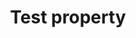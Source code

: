 ---
title: "Test property"
description: "This is the description of the test property."
category: css
keywords: a, b, c
last_test_date: "1970-01-31"
test_url: "/tests/template.html"
test_results_url: "https://app.emailonacid.com/app/acidtest/uz6yTbAfykA362dvPZZKX81wEhGuUm4uJekIk2NKacALI/list"
stats: {
    apple-mail: {
        macos: {
            "15":"u"
        },
        ios: {
            "15":"u"
        }
    },
    gmail: {
        desktop-webmail: {
            "2021-12":"u"
        },
        ios: {
            "2021-12":"u"
        },
        android: {
            "2021-12":"u"
        },
        mobile-webmail: {
            "2021-12":"u"
        }
    },
    orange: {
        desktop-webmail: {
            "2021-12":"u"
        },
        ios: {
            "2021-12":"u"
        },
        android: {
            "2021-12":"u"
        }
    },
    outlook: {
        windows: {
            "2007":"u",
            "2010":"u",
            "2013":"u",
            "2016":"u",
            "2019":"u"
        },
        windows-mail: {
            "2021-12":"u"
        },
        macos: {
            "16.56":"u"
        },
        outlook-com: {
            "2021-12":"u"
        },
        ios: {
            "2021-12":"u"
        },
        android: {
            "2021-12":"u"
        }
    },
    samsung-email: {
        android: {
            "6.0":"u"
        }
    },
    sfr: {
        desktop-webmail: {
            "2021-12":"u"
        },
        ios: {
            "2021-12":"u"
        },
        android: {
            "2021-12":"u"
        }
    },
    thunderbird: {
        macos: {
            "78.14":"u"
        }
    },
    aol: {
        desktop-webmail: {
            "2021-12":"u"
        },
        ios: {
            "2021-12":"u"
        },
        android: {
            "2021-12":"u"
        }
    },
    yahoo: {
        desktop-webmail: {
            "2021-12":"u"
        },
        ios: {
            "2021-12":"u"
        },
        android: {
            "2021-12":"u"
        }
    },
    protonmail: {
        desktop-webmail: {
            "2021-12":"u"
        },
        ios: {
            "2021-12":"u"
        },
        android: {
            "2021-12":"u"
        }
    },
    hey: {
        desktop-webmail: {
            "2021-12":"u"
        }
    },
    mail-ru: {
        desktop-webmail: {
            "2021-12":"u"
        }
    },
    fastmail: {
        desktop-webmail: {
            "2021-12": "u"
        }
    },
    laposte: {
        desktop-webmail: {
            "2021-12": "u"
        }
    },
    gmx: {
        desktop-webmail: {
            "2021-12": "u"
        },
        ios: {
            "2021-12": "u"
        },
        android: {
            "2021-12": "u"
        }
    },
    web-de: {
        desktop-webmail: {
            "2021-12": "u"
        },
        ios: {
            "2021-12": "u"
        },
        android: {
            "2021-12": "u"
        }
    },
    ionos-1and1: {
        desktop-webmail: {
            "2021-12": "u"
        },
        android: {
            "2021-12": "u"
        }
    }
}
notes: "This is a global note."
notes_by_num: {
    "1": "Partial. Fixed attachment is not supported.",
    "2": "Partial. Slash syntax values are not supported.",
    "3": "Partial. Values containing background images are not supported.",
    "4": "Buggy. For slash syntax values, it removes the slash character, making the value invalid.",
    "5": "Partial. Seems to only support background colors."
}
links: {
    "Can I use: @font-face Web fonts":"https://www.caniuse.com/#feat=fontface",
    "MDN: @font-face":"https://developer.mozilla.org/en-US/docs/Web/CSS/@font-face"
}
---